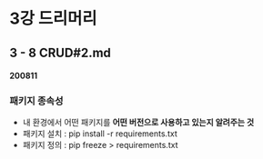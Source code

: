 # 3강 드리머리

## 3 - 8 CRUD#2.md

#### 200811

### 패키지 종속성
- 내 환경에서 어떤 패키지를 **어떤 버전으로 사용하고 있는지 알려주는 것**
- 패키지 설치 : pip install -r requirements.txt
- 패키지 정의 : pip freeze > requirements.txt